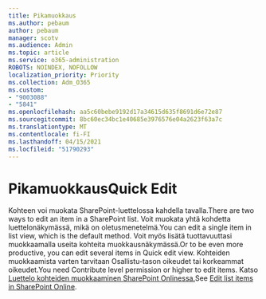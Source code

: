 ```yaml
---
title: Pikamuokkaus
ms.author: pebaum
author: pebaum
manager: scotv
ms.audience: Admin
ms.topic: article
ms.service: o365-administration
ROBOTS: NOINDEX, NOFOLLOW
localization_priority: Priority
ms.collection: Adm_O365
ms.custom:
- "9003088"
- "5841"
ms.openlocfilehash: aa5c60bebe9192d17a34615d635f8691d6e72e87
ms.sourcegitcommit: 8bc60ec34bc1e40685e3976576e04a2623f63a7c
ms.translationtype: MT
ms.contentlocale: fi-FI
ms.lasthandoff: 04/15/2021
ms.locfileid: "51790293"
---
```

# <a name="quick-edit"></a><span data-ttu-id="50988-102">Pikamuokkaus</span><span class="sxs-lookup"><span data-stu-id="50988-102">Quick Edit</span></span>

<span data-ttu-id="50988-103">Kohteen voi muokata SharePoint-luettelossa kahdella tavalla.</span><span class="sxs-lookup"><span data-stu-id="50988-103">There are two ways to edit an item in a SharePoint list.</span></span> <span data-ttu-id="50988-104">Voit muokata yhtä kohdetta luettelonäkymässä, mikä on oletusmenetelmä.</span><span class="sxs-lookup"><span data-stu-id="50988-104">You can edit a single item in list view, which is the default method.</span></span> <span data-ttu-id="50988-105">Voit myös lisätä tuottavuuttasi muokkaamalla useita kohteita muokkausnäkymässä.</span><span class="sxs-lookup"><span data-stu-id="50988-105">Or to be even more productive, you can edit several items in Quick edit view.</span></span> <span data-ttu-id="50988-106">Kohteiden muokkaamista varten tarvitaan Osallistu-tason oikeudet tai korkeammat oikeudet.</span><span class="sxs-lookup"><span data-stu-id="50988-106">You need Contribute level permission or higher to edit items.</span></span> <span data-ttu-id="50988-107">Katso [Luettelo kohteiden muokkaaminen SharePoint Onlinessa.](https://support.microsoft.com/office/dac1a1c3-a80b-4082-ba57-715cf613d0f7)</span><span class="sxs-lookup"><span data-stu-id="50988-107">See [Edit list items in SharePoint Online](https://support.microsoft.com/office/dac1a1c3-a80b-4082-ba57-715cf613d0f7).</span></span>
